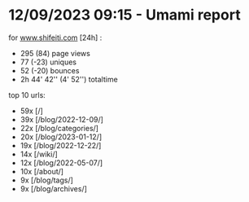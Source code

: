 # 12/09/2023 09:15 - Umami report
for www.shifeiti.com [24h] :

 - 295 (84) page views
 - 77 (-23) uniques
 - 52 (-20) bounces
 - 2h 44' 42'' (4' 52'') totaltime


top 10 urls:
 - 59x [/]
 - 39x [/blog/2022-12-09/]
 - 22x [/blog/categories/]
 - 20x [/blog/2023-01-12/]
 - 19x [/blog/2022-12-22/]
 - 14x [/wiki/]
 - 12x [/blog/2022-05-07/]
 - 10x [/about/]
 - 9x [/blog/tags/]
 - 9x [/blog/archives/]


